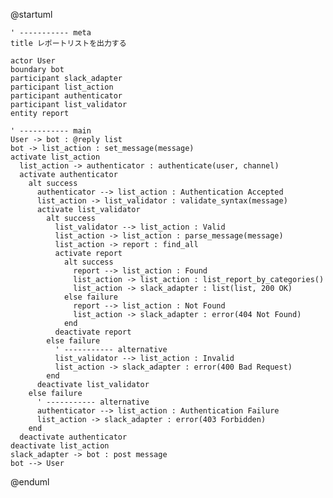 @startuml

    ' ----------- meta
    title レポートリストを出力する

    actor User
    boundary bot
    participant slack_adapter
    participant list_action
    participant authenticator
    participant list_validator
    entity report

    ' ----------- main
    User -> bot : @reply list
    bot -> list_action : set_message(message)
    activate list_action
      list_action -> authenticator : authenticate(user, channel)
      activate authenticator
        alt success
          authenticator --> list_action : Authentication Accepted
          list_action -> list_validator : validate_syntax(message)
          activate list_validator
            alt success
              list_validator --> list_action : Valid
              list_action -> list_action : parse_message(message)
              list_action -> report : find_all
              activate report
                alt success
                  report --> list_action : Found
                  list_action -> list_action : list_report_by_categories()
                  list_action -> slack_adapter : list(list, 200 OK)
                else failure
                  report --> list_action : Not Found
                  list_action -> slack_adapter : error(404 Not Found)
                end
              deactivate report
            else failure
              ' ----------- alternative
              list_validator --> list_action : Invalid
              list_action -> slack_adapter : error(400 Bad Request)
            end
          deactivate list_validator
        else failure
          ' ----------- alternative
          authenticator --> list_action : Authentication Failure
          list_action -> slack_adapter : error(403 Forbidden)
        end
      deactivate authenticator
    deactivate list_action
    slack_adapter -> bot : post message
    bot --> User

@enduml
